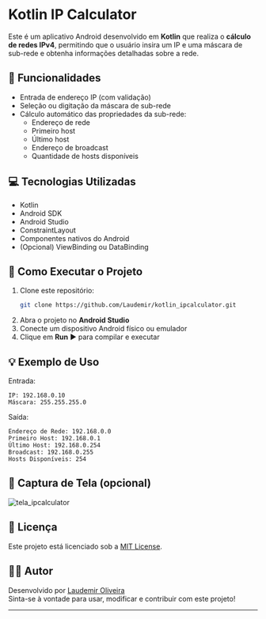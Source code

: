 # Kotlin IP Calculator

Este é um aplicativo Android desenvolvido em **Kotlin** que realiza o **cálculo de redes IPv4**, permitindo que o usuário insira um IP e uma máscara de sub-rede e obtenha informações detalhadas sobre a rede.

## 📱 Funcionalidades

- Entrada de endereço IP (com validação)
- Seleção ou digitação da máscara de sub-rede
- Cálculo automático das propriedades da sub-rede:
  - Endereço de rede
  - Primeiro host
  - Último host
  - Endereço de broadcast
  - Quantidade de hosts disponíveis

## 💻 Tecnologias Utilizadas

- Kotlin
- Android SDK
- Android Studio
- ConstraintLayout
- Componentes nativos do Android
- (Opcional) ViewBinding ou DataBinding

## 🚀 Como Executar o Projeto

1. Clone este repositório:
   ```bash
   git clone https://github.com/Laudemir/kotlin_ipcalculator.git
   ```
2. Abra o projeto no **Android Studio**
3. Conecte um dispositivo Android físico ou emulador
4. Clique em **Run** ▶️ para compilar e executar

## 💡 Exemplo de Uso

Entrada:

```
IP: 192.168.0.10
Máscara: 255.255.255.0
```

Saída:

```
Endereço de Rede: 192.168.0.0
Primeiro Host: 192.168.0.1
Último Host: 192.168.0.254
Broadcast: 192.168.0.255
Hosts Disponíveis: 254
```

## 📸 Captura de Tela (opcional)
![tela_ipcalculator](https://github.com/user-attachments/assets/f555fd6d-955d-4716-854a-40e826813506)



## 📄 Licença

Este projeto está licenciado sob a [MIT License](LICENSE).

## 🙇‍♂️ Autor

Desenvolvido por [Laudemir Oliveira](https://github.com/Laudemir)\
Sinta-se à vontade para usar, modificar e contribuir com este projeto!

---
